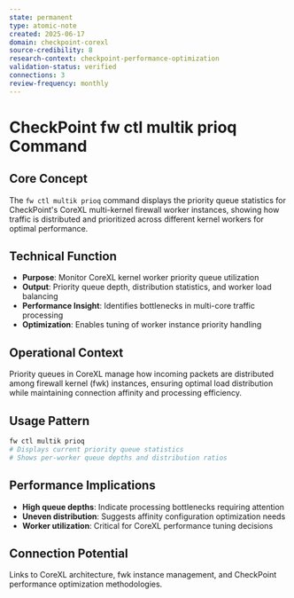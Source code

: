 ```yaml
---
state: permanent
type: atomic-note
created: 2025-06-17
domain: checkpoint-corexl
source-credibility: 8
research-context: checkpoint-performance-optimization
validation-status: verified
connections: 3
review-frequency: monthly
---
```


# CheckPoint fw ctl multik prioq Command

## Core Concept
The `fw ctl multik prioq` command displays the priority queue statistics for CheckPoint's CoreXL multi-kernel firewall worker instances, showing how traffic is distributed and prioritized across different kernel workers for optimal performance.

## Technical Function
- **Purpose**: Monitor CoreXL kernel worker priority queue utilization
- **Output**: Priority queue depth, distribution statistics, and worker load balancing
- **Performance Insight**: Identifies bottlenecks in multi-core traffic processing
- **Optimization**: Enables tuning of worker instance priority handling

## Operational Context
Priority queues in CoreXL manage how incoming packets are distributed among firewall kernel (fwk) instances, ensuring optimal load distribution while maintaining connection affinity and processing efficiency.

## Usage Pattern
```bash
fw ctl multik prioq
# Displays current priority queue statistics
# Shows per-worker queue depths and distribution ratios
```

## Performance Implications
- **High queue depths**: Indicate processing bottlenecks requiring attention
- **Uneven distribution**: Suggests affinity configuration optimization needs
- **Worker utilization**: Critical for CoreXL performance tuning decisions

## Connection Potential
Links to CoreXL architecture, fwk instance management, and CheckPoint performance optimization methodologies.